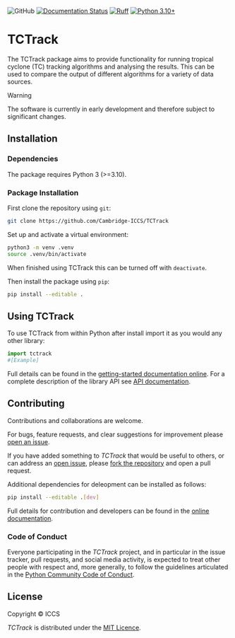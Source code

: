 ![GitHub](https://img.shields.io/github/license/Cambridge-ICCS/TCTrack)
[![Documentation Status](https://readthedocs.org/projects/TCTrack/badge/?version=latest)](https://tctrack.readthedocs.io/en/latest/?badge=latest)
[![Ruff](https://img.shields.io/endpoint?url=https://raw.githubusercontent.com/astral-sh/ruff/main/assets/badge/v2.json)](https://github.com/astral-sh/ruff)
[![Python 3.10+](https://img.shields.io/badge/python-3.10+-blue.svg)](https://www.python.org/downloads/)

# TCTrack

The TCTrack package aims to provide functionality for running tropical cyclone (TC)
tracking algorithms and analysing the results. This can be used to compare the output
of different algorithms for a variety of data sources.

> [!WARNING]  
> The software is currently in early development and therefore subject to significant
> changes.


## Installation

### Dependencies
The package requires Python 3 (>=3.10).

### Package Installation
First clone the repository using `git`:
```sh
git clone https://github.com/Cambridge-ICCS/TCTrack
```

Set up and activate a virtual environment:
```sh
python3 -m venv .venv
source .venv/bin/activate
```
When finished using TCTrack this can be turned off with `deactivate`.

Then install the package using `pip`:
```sh
pip install --editable .
```


## Using TCTrack

To use TCTrack from within Python after install import it as you would any other
library:

```python
import tctrack
#[Example]
```

Full details can be found in the
[getting-started documentation online](https://tctrack.readthedocs.io/developer/index.html).
For a complete description of the library API see 
[API documentation](https://tctrack.readthedocs.io/developer/index.html).


## Contributing

Contributions and collaborations are welcome.

For bugs, feature requests, and clear suggestions for improvement please
[open an issue](https://github.com/Cambridge-ICCS/TCTrack/issues).

If you have added something to _TCTrack_ that would be useful to others, or can
address an [open issue](https://github.com/Cambridge-ICCS/TCTrack/issues), please
[fork the repository](https://github.com/Cambridge-ICCS/TCTrack/fork) and open a
pull request.

Additional dependencies for deleopment can be installed as follows:
```sh
pip install --editable .[dev]
```

Full details for contribution and developers can be found in the
[online documentation](https://tctrack.readthedocs.io/developer/index.html).

### Code of Conduct

Everyone participating in the _TCTrack_ project, and in particular in the
issue tracker, pull requests, and social media activity, is expected to treat other
people with respect and, more generally, to follow the guidelines articulated in the
[Python Community Code of Conduct](https://www.python.org/psf/codeofconduct/).


## License

Copyright &copy; ICCS

*TCTrack* is distributed under the [MIT Licence](https://github.com/Cambridge-ICCS/TCTrack/blob/main/LICENSE).

